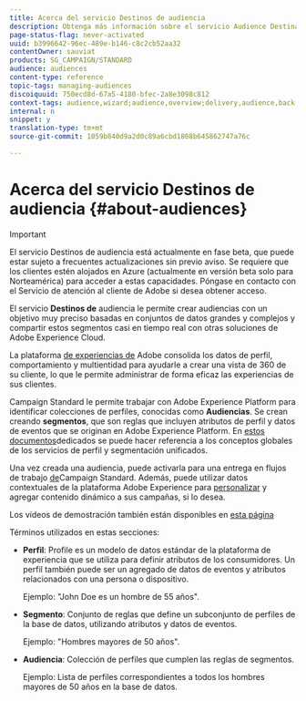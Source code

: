 ```yaml
---
title: Acerca del servicio Destinos de audiencia
description: Obtenga más información sobre el servicio Audience Destinations.
page-status-flag: never-activated
uuid: b3996642-96ec-489e-b146-c8c2cb52aa32
contentOwner: sauviat
products: SG_CAMPAIGN/STANDARD
audience: audiences
content-type: reference
topic-tags: managing-audiences
discoiquuid: 750ecd8d-67a5-4180-bfec-2a8e3098c812
context-tags: audience,wizard;audience,overview;delivery,audience,back
internal: n
snippet: y
translation-type: tm+mt
source-git-commit: 1059b840d9a2d0c89a6cbd1808b645862747a76c

---
```



# Acerca del servicio Destinos de audiencia {#about-audiences}

>[!IMPORTANT]
>
>El servicio Destinos de audiencia está actualmente en fase beta, que puede estar sujeto a frecuentes actualizaciones sin previo aviso. Se requiere que los clientes estén alojados en Azure (actualmente en versión beta solo para Norteamérica) para acceder a estas capacidades. Póngase en contacto con el Servicio de atención al cliente de Adobe si desea obtener acceso.

El servicio **Destinos de** audiencia le permite crear audiencias con un objetivo muy preciso basadas en conjuntos de datos grandes y complejos y compartir estos segmentos casi en tiempo real con otras soluciones de Adobe Experience Cloud.

La plataforma [de experiencias de](https://www.adobe.io/apis/experienceplatform/home.html) Adobe consolida los datos de perfil, comportamiento y multientidad para ayudarle a crear una vista de 360 de su cliente, lo que le permite administrar de forma eficaz las experiencias de sus clientes.

Campaign Standard le permite trabajar con Adobe Experience Platform para identificar colecciones de perfiles, conocidas como **Audiencias**. Se crean creando **segmentos**, que son reglas que incluyen atributos de perfil y datos de eventos que se originan en Adobe Experience Platform. En [estos documentos](https://www.adobe.io/apis/experienceplatform/home/profile-identity-segmentation.html)dedicados se puede hacer referencia a los conceptos globales de los servicios de perfil y segmentación unificados.

Una vez creada una audiencia, puede activarla para una entrega en flujos de trabajo [de](../../automating/using/aep-targeting-audiences.md)Campaign Standard. Además, puede utilizar datos contextuales de la plataforma Adobe Experience para [personalizar](../../automating/using/aep-personalizing-campaigns.md) y agregar contenido dinámico a sus campañas, si lo desea.

Los vídeos de demostración también están disponibles en [esta página](https://docs.adobe.com/content/help/en/campaign-learn/campaign-standard-tutorials/profiles-and-audiences/audience-destinations/leveraging-aep-audiences-overview.html)

Términos utilizados en estas secciones:

* **Perfil**: Profile es un modelo de datos estándar de la plataforma de experiencia que se utiliza para definir atributos de los consumidores. Un perfil también puede ser un agregado de datos de eventos y atributos relacionados con una persona o dispositivo.

   Ejemplo: &quot;John Doe es un hombre de 55 años&quot;.

* **Segmento**: Conjunto de reglas que define un subconjunto de perfiles de la base de datos, utilizando atributos y datos de eventos.

   Ejemplo: &quot;Hombres mayores de 50 años&quot;.

* **Audiencia**: Colección de perfiles que cumplen las reglas de segmentos.

   Ejemplo: Lista de perfiles correspondientes a todos los hombres mayores de 50 años en la base de datos.
